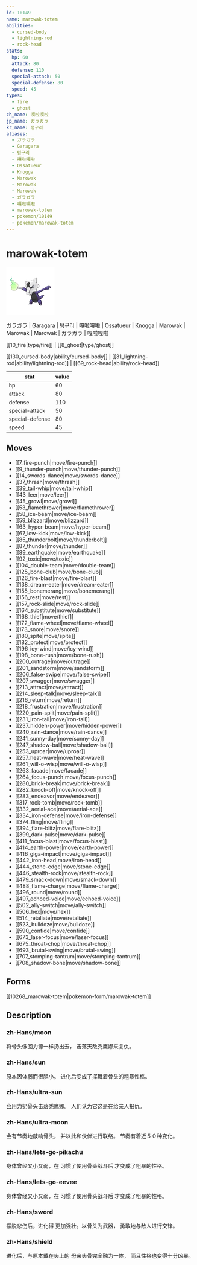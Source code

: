 ```yaml
---
id: 10149
name: marowak-totem
abilities:
  - cursed-body
  - lightning-rod
  - rock-head
stats:
  hp: 60
  attack: 80
  defense: 110
  special-attack: 50
  special-defense: 80
  speed: 45
types:
  - fire
  - ghost
zh_name: 嘎啦嘎啦
jp_name: ガラガラ
kr_name: 텅구리
aliases:
  - ガラガラ
  - Garagara
  - 텅구리
  - 嘎啦嘎啦
  - Ossatueur
  - Knogga
  - Marowak
  - Marowak
  - Marowak
  - ガラガラ
  - 嘎啦嘎啦
  - marowak-totem
  - pokemon/10149
  - pokemon/marowak-totem
---
```

# marowak-totem

![](https://raw.githubusercontent.com/PokeAPI/sprites/master/sprites/pokemon/10149.png)

ガラガラ | Garagara | 텅구리 | 嘎啦嘎啦 | Ossatueur | Knogga | Marowak | Marowak | Marowak | ガラガラ | 嘎啦嘎啦

[[10_fire|type/fire]] | [[8_ghost|type/ghost]]

[[130_cursed-body|ability/cursed-body]] | [[31_lightning-rod|ability/lightning-rod]] | [[69_rock-head|ability/rock-head]]

|stat|value|
|---|---|
|hp|60|
|attack|80|
|defense|110|
|special-attack|50|
|special-defense|80|
|speed|45|


## Moves

- [[7_fire-punch|move/fire-punch]]
- [[9_thunder-punch|move/thunder-punch]]
- [[14_swords-dance|move/swords-dance]]
- [[37_thrash|move/thrash]]
- [[39_tail-whip|move/tail-whip]]
- [[43_leer|move/leer]]
- [[45_growl|move/growl]]
- [[53_flamethrower|move/flamethrower]]
- [[58_ice-beam|move/ice-beam]]
- [[59_blizzard|move/blizzard]]
- [[63_hyper-beam|move/hyper-beam]]
- [[67_low-kick|move/low-kick]]
- [[85_thunderbolt|move/thunderbolt]]
- [[87_thunder|move/thunder]]
- [[89_earthquake|move/earthquake]]
- [[92_toxic|move/toxic]]
- [[104_double-team|move/double-team]]
- [[125_bone-club|move/bone-club]]
- [[126_fire-blast|move/fire-blast]]
- [[138_dream-eater|move/dream-eater]]
- [[155_bonemerang|move/bonemerang]]
- [[156_rest|move/rest]]
- [[157_rock-slide|move/rock-slide]]
- [[164_substitute|move/substitute]]
- [[168_thief|move/thief]]
- [[172_flame-wheel|move/flame-wheel]]
- [[173_snore|move/snore]]
- [[180_spite|move/spite]]
- [[182_protect|move/protect]]
- [[196_icy-wind|move/icy-wind]]
- [[198_bone-rush|move/bone-rush]]
- [[200_outrage|move/outrage]]
- [[201_sandstorm|move/sandstorm]]
- [[206_false-swipe|move/false-swipe]]
- [[207_swagger|move/swagger]]
- [[213_attract|move/attract]]
- [[214_sleep-talk|move/sleep-talk]]
- [[216_return|move/return]]
- [[218_frustration|move/frustration]]
- [[220_pain-split|move/pain-split]]
- [[231_iron-tail|move/iron-tail]]
- [[237_hidden-power|move/hidden-power]]
- [[240_rain-dance|move/rain-dance]]
- [[241_sunny-day|move/sunny-day]]
- [[247_shadow-ball|move/shadow-ball]]
- [[253_uproar|move/uproar]]
- [[257_heat-wave|move/heat-wave]]
- [[261_will-o-wisp|move/will-o-wisp]]
- [[263_facade|move/facade]]
- [[264_focus-punch|move/focus-punch]]
- [[280_brick-break|move/brick-break]]
- [[282_knock-off|move/knock-off]]
- [[283_endeavor|move/endeavor]]
- [[317_rock-tomb|move/rock-tomb]]
- [[332_aerial-ace|move/aerial-ace]]
- [[334_iron-defense|move/iron-defense]]
- [[374_fling|move/fling]]
- [[394_flare-blitz|move/flare-blitz]]
- [[399_dark-pulse|move/dark-pulse]]
- [[411_focus-blast|move/focus-blast]]
- [[414_earth-power|move/earth-power]]
- [[416_giga-impact|move/giga-impact]]
- [[442_iron-head|move/iron-head]]
- [[444_stone-edge|move/stone-edge]]
- [[446_stealth-rock|move/stealth-rock]]
- [[479_smack-down|move/smack-down]]
- [[488_flame-charge|move/flame-charge]]
- [[496_round|move/round]]
- [[497_echoed-voice|move/echoed-voice]]
- [[502_ally-switch|move/ally-switch]]
- [[506_hex|move/hex]]
- [[514_retaliate|move/retaliate]]
- [[523_bulldoze|move/bulldoze]]
- [[590_confide|move/confide]]
- [[673_laser-focus|move/laser-focus]]
- [[675_throat-chop|move/throat-chop]]
- [[693_brutal-swing|move/brutal-swing]]
- [[707_stomping-tantrum|move/stomping-tantrum]]
- [[708_shadow-bone|move/shadow-bone]]

## Forms



[[10268_marowak-totem|pokemon-form/marowak-totem]]

## Description

### zh-Hans/moon

将骨头像回力镖一样扔出去，
击落天敌秃鹰娜来复仇。

### zh-Hans/sun

原本因体弱而很胆小。
进化后变成了挥舞着骨头的粗暴性格。

### zh-Hans/ultra-sun

会用力扔骨头击落秃鹰娜。
人们认为它这是在给亲人报仇。

### zh-Hans/ultra-moon

会有节奏地敲响骨头，
并以此和伙伴进行联络。
节奏有着近５０种变化。

### zh-Hans/lets-go-pikachu

身体曾经又小又弱，在
习惯了使用骨头战斗后
才变成了粗暴的性格。

### zh-Hans/lets-go-eevee

身体曾经又小又弱，在
习惯了使用骨头战斗后
才变成了粗暴的性格。

### zh-Hans/sword

摆脱悲伤后，进化得
更加强壮。以骨头为武器，
勇敢地与敌人进行交锋。

### zh-Hans/shield

进化后，与原本戴在头上的
母亲头骨完全融为一体，
而且性格也变得十分凶暴。


